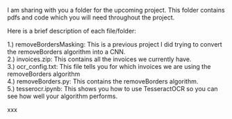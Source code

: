 
I am sharing with you a folder for the upcoming project. This folder contains pdfs and code which you will need throughout the project.  
  
Here is a brief description of each file/folder:  
  
1.) removeBordersMasking: This is a previous project I did trying to convert the removeBorders algorithm into a CNN.  
2.) invoices.zip: This contains all the invoices we currently have.  
3.) ocr_config.txt: This file tells you for which invoices we are using the removeBorders algorithm  
4.) removeBorders.py: This contains the removeBorders algorithm.  
5.) tesserocr.ipynb: This shows you how to use TesseractOCR so you can see how well your algorithm performs.  
  
xxx